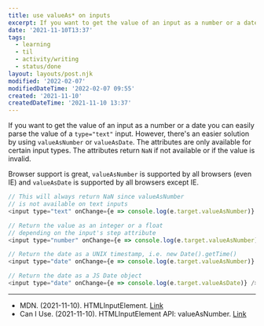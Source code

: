 ```yaml
---
title: use valueAs* on inputs
excerpt: If you want to get the value of an input as a number or a date you can easily parse the value of a type="text" input
date: '2021-11-10T13:37'
tags:
  - learning
  - til
  - activity/writing
  - status/done
layout: layouts/post.njk
modified: '2022-02-07'
modifiedDateTime: '2022-02-07 09:55'
created: '2021-11-10'
createdDateTime: '2021-11-10 13:37'
---
```


If you want to get the value of an input as a number or a date you can easily parse the value of a `type="text"` input. However, there's an easier solution by using `valueAsNumber` or `valueAsDate`. The attributes are only available for certain input types. The attributes return `NaN` if not available or if the value is invalid.

Browser support is great, `valueAsNumber` is supported by all browsers (even IE) and `valueAsDate` is supported by all browsers except IE.

```js
// This will always return NaN since valueAsNumber
// is not available on text inputs
<input type="text" onChange={e => console.log(e.target.valueAsNumber)} />

// Return the value as an integer or a float
// depending on the input's step attribute
<input type="number" onChange={e => console.log(e.target.valueAsNumber)} />

// Return the date as a UNIX timestamp, i.e. new Date().getTime()
<input type="date" onChange={e => console.log(e.target.valueAsNumber)} />

// Return the date as a JS Date object
<input type="date" onChange={e => console.log(e.target.valueAsDate)} />
```

---

- MDN. (2021-11-10). HTMLInputElement. [Link](https://developer.mozilla.org/en-US/docs/Web/API/HTMLInputElement)
- Can I Use. (2021-11-10). HTMLInputElement API: valueAsNumber. [Link](https://caniuse.com/mdn-api_htmlinputelement_valueasnumber)
